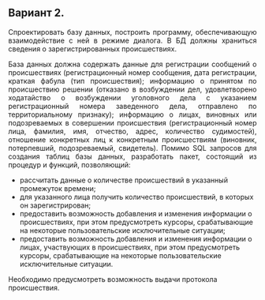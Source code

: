 ## Вариант 2. 

<p align="justify">
Спроектировать базу данных, построить программу, обеспечивающую взаимодействие с ней в режиме диалога. В БД должны храниться сведения о зарегистрированных происшествиях.
</p>
<p align="justify">
База данных должна содержать данные для регистрации сообщений о происшествиях (регистрационный номер сообщения, дата регистрации, краткая фабула (тип происшествия); 
информацию о принятом по происшествию решении (отказано в возбуждении дел, удовлетворено ходатайство о возбуждении уголовного дела с указанием регистрационный номера заведенного дела, отправлено по территориальному признаку); 
информацию о лицах, виновных или подозреваемых в совершении происшествия (регистрационный номер лица, фамилия, имя, отчество, адрес, количество судимостей), отношение конкретных лиц к конкретным происшествиям (виновник, потерпевший, подозреваемый, свидетель). 
Помимо SQL запросов для создания таблиц базы данных, разработать пакет, состоящий из процедур и функций, позволяющий:
</p>

- рассчитать данные о количестве происшествий в указанный промежуток времени;
- для указанного лица получить количество происшествий, в которых он зарегистрирован;
- предоставить возможность добавления и изменения информации о происшествиях, при этом предусмотреть курсоры, срабатывающие на некоторые пользовательские исключительные ситуации;
- предоставить возможность добавления и изменения информации о лицах, участвующих в происшествиях, при этом предусмотреть курсоры, срабатывающие на некоторые пользовательские исключительные ситуации.
            
Необходимо предусмотреть возможность выдачи протокола происшествия.
